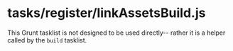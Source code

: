 # tasks/register/linkAssetsBuild.js

This Grunt tasklist is not designed to be used directly-- rather it is a helper called by the `build` tasklist.

<docmeta name="displayName" value="linkAssetsBuild.js">

